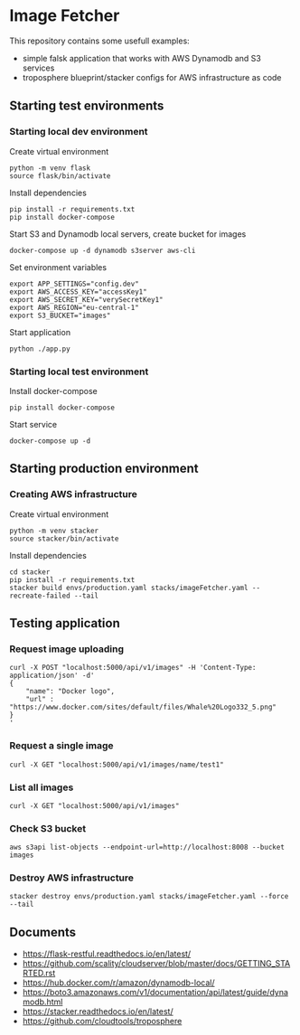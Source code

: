 # Image Fetcher
This repository contains some usefull examples:
  * simple falsk application that works with AWS Dynamodb and S3 services
  * troposphere blueprint/stacker configs for AWS infrastructure as code

## Starting test environments
### Starting local dev environment

Create virtual environment

    python -m venv flask
    source flask/bin/activate

Install dependencies

    pip install -r requirements.txt
    pip install docker-compose

Start S3 and Dynamodb local servers, create bucket for images

    docker-compose up -d dynamodb s3server aws-cli

Set environment variables

    export APP_SETTINGS="config.dev"
    export AWS_ACCESS_KEY="accessKey1"
    export AWS_SECRET_KEY="verySecretKey1"
    export AWS_REGION="eu-central-1"
    export S3_BUCKET="images"

Start application

    python ./app.py

### Starting local test environment

Install docker-compose

    pip install docker-compose

Start service

    docker-compose up -d

## Starting production environment
### Creating AWS infrastructure

Create virtual environment

    python -m venv stacker
    source stacker/bin/activate

Install dependencies

    cd stacker
    pip install -r requirements.txt
    stacker build envs/production.yaml stacks/imageFetcher.yaml --recreate-failed --tail


## Testing application
### Request image uploading

    curl -X POST "localhost:5000/api/v1/images" -H 'Content-Type: application/json' -d'
    {
        "name": "Docker logo",
        "url" : "https://www.docker.com/sites/default/files/Whale%20Logo332_5.png"
    }
    '

### Request a single image

    curl -X GET "localhost:5000/api/v1/images/name/test1"

### List all images

    curl -X GET "localhost:5000/api/v1/images"

### Check S3 bucket

    aws s3api list-objects --endpoint-url=http://localhost:8008 --bucket images

### Destroy AWS infrastructure

    stacker destroy envs/production.yaml stacks/imageFetcher.yaml --force --tail

## Documents
  * https://flask-restful.readthedocs.io/en/latest/
  * https://github.com/scality/cloudserver/blob/master/docs/GETTING_STARTED.rst
  * https://hub.docker.com/r/amazon/dynamodb-local/
  * https://boto3.amazonaws.com/v1/documentation/api/latest/guide/dynamodb.html
  * https://stacker.readthedocs.io/en/latest/
  * https://github.com/cloudtools/troposphere
